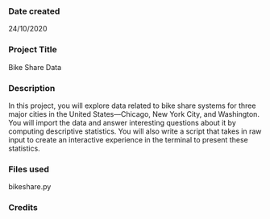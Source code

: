 ### Date created
24/10/2020

### Project Title
Bike Share Data

### Description
In this project, you will explore data related to bike share systems for three major cities in the United States—Chicago, New York City, and Washington. You will import the data and answer interesting questions about it by computing descriptive statistics. You will also write a script that takes in raw input to create an interactive experience in the terminal to present these statistics.

### Files used
bikeshare.py

### Credits
